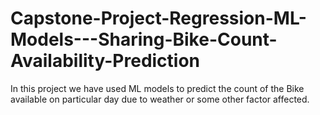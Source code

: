 # Capstone-Project-Regression-ML-Models---Sharing-Bike-Count-Availability-Prediction
In this project we have used ML models to predict the count of the Bike available on particular day due to weather or some other factor affected.
